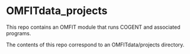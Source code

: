 # OMFITdata_projects
This repo contains an OMFIT module that runs COGENT and associated programs.

The contents of this repo correspond to an OMFITdata/projects directory.
